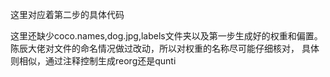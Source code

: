 这里对应着第二步的具体代码

这里还缺少coco.names,dog.jpg,labels文件夹以及第一步生成好的权重和偏置。
陈辰大佬对文件的命名情况做过改动，所以对权重的名称尽可能仔细核对，
具体则相似，通过注释控制生成reorg还是qunti
